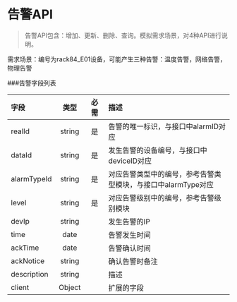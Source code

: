 # 告警API
>告警API包含：增加、更新、删除、查询。模拟需求场景，对4种API进行说明。


需求场景：编号为rack84_E01设备，可能产生三种告警：温度告警，网络告警，物理告警

###告警字段列表
<style>
table th:nth-child(3) {
    min-width: 30px;
}
</style>

字段 | 类型 | 必需 | 描述
:-----|:------:|:------------:|:------------
realId   |string| 是 |告警的唯一标识，与接口中alarmID对应
dataId |string| 是 |发生告警的设备编号，与接口中deviceID对应
alarmTypeId   |string| 是 |对应告警类型中的编号，参考告警类型模块，与接口中alarmType对应
level   |string| 是 |对应告警级别中的编号，参考告警级别模块
devIp   |string|  |发生告警的IP
time   |date|  |告警发生时间
ackTime   |date|  |告警确认时间
ackNotice   |string| |确认告警时备注
description   |string|  |描述
client   |Object|  |扩展的字段
